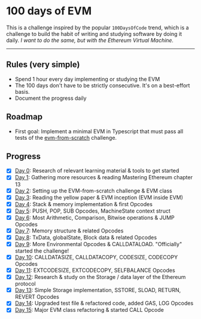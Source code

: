 # 100 days of EVM

This is a challenge inspired by the popular `100DaysOfCode` trend, which is a challenge to build the habit of writing and studying software by doing it daily. _I want to do the same, but with the Ethereum Virtual Machine._

---

## Rules (very simple)

- Spend 1 hour every day implementing or studying the EVM
- The 100 days don't have to be strictly consecutive. It's on a best-effort basis.
- Document the progress daily

## Roadmap

- First goal: Implement a minimal EVM in Typescript that must pass all tests of the [evm-from-scratch](https://github.com/w1nt3r-eth/evm-from-scratch) challenge.

## Progress

- [x] [Day 0](./daily-progress/day00.md): Research of relevant learning material & tools to get started
- [x] [Day 1](./daily-progress/day01.md): Gathering more resources & reading Mastering Ethereum chapter 13
- [x] [Day 2](./daily-progress/day02.md): Setting up the EVM-from-scratch challenge & EVM class
- [x] [Day 3](./daily-progress/day03.md): Reading the yellow paper & EVM inception (EVM inside EVM)
- [x] [Day 4](./daily-progress/day04.md): Stack & memory implementation & first Opcodes
- [x] [Day 5](./daily-progress/day05.md): PUSH, POP, SUB Opcodes, MachineState context struct
- [x] [Day 6](./daily-progress/day06.md): Most Arithmetic, Comparison, Bitwise operations & JUMP Opcodes
- [x] [Day 7](./daily-progress/day07.md): Memory structure & related Opcodes
- [x] [Day 8](./daily-progress/day08.md): TxData, globalState, Block data & related Opcodes
- [x] [Day 9](./daily-progress/day09.md): More Environmental Opcodes & CALLDATALOAD. "Officially" started the challenge!
- [x] [Day 10](./daily-progress/day10.md): CALLDATASIZE, CALLDATACOPY, CODESIZE, CODECOPY Opcodes
- [x] [Day 11](./daily-progress/day11.md): EXTCODESIZE, EXTCODECOPY, SELFBALANCE Opcodes
- [x] [Day 12](./daily-progress/day12.md): Research & study on the Storage / data layer of the Ethereum protocol
- [x] [Day 13](./daily-progress/day13.md): Simple Storage implementation, SSTORE, SLOAD, RETURN, REVERT Opcodes
- [x] [Day 14](./daily-progress/day14.md): Upgraded test file & refactored code, added GAS, LOG Opcodes
- [x] [Day 15](./daily-progress/day15.md): Major EVM class refactoring & started CALL Opcode
